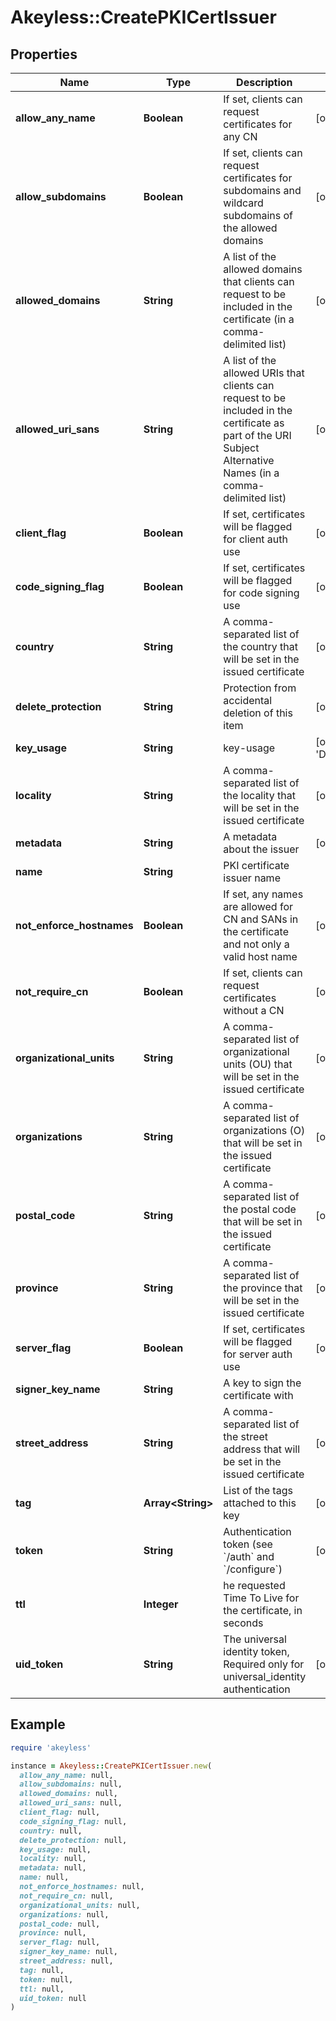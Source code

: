 # Akeyless::CreatePKICertIssuer

## Properties

| Name | Type | Description | Notes |
| ---- | ---- | ----------- | ----- |
| **allow_any_name** | **Boolean** | If set, clients can request certificates for any CN | [optional] |
| **allow_subdomains** | **Boolean** | If set, clients can request certificates for subdomains and wildcard subdomains of the allowed domains | [optional] |
| **allowed_domains** | **String** | A list of the allowed domains that clients can request to be included in the certificate (in a comma-delimited list) | [optional] |
| **allowed_uri_sans** | **String** | A list of the allowed URIs that clients can request to be included in the certificate as part of the URI Subject Alternative Names (in a comma-delimited list) | [optional] |
| **client_flag** | **Boolean** | If set, certificates will be flagged for client auth use | [optional] |
| **code_signing_flag** | **Boolean** | If set, certificates will be flagged for code signing use | [optional] |
| **country** | **String** | A comma-separated list of the country that will be set in the issued certificate | [optional] |
| **delete_protection** | **String** | Protection from accidental deletion of this item | [optional] |
| **key_usage** | **String** | key-usage | [optional][default to &#39;DigitalSignature,KeyAgreement,KeyEncipherment&#39;] |
| **locality** | **String** | A comma-separated list of the locality that will be set in the issued certificate | [optional] |
| **metadata** | **String** | A metadata about the issuer | [optional] |
| **name** | **String** | PKI certificate issuer name |  |
| **not_enforce_hostnames** | **Boolean** | If set, any names are allowed for CN and SANs in the certificate and not only a valid host name | [optional] |
| **not_require_cn** | **Boolean** | If set, clients can request certificates without a CN | [optional] |
| **organizational_units** | **String** | A comma-separated list of organizational units (OU) that will be set in the issued certificate | [optional] |
| **organizations** | **String** | A comma-separated list of organizations (O) that will be set in the issued certificate | [optional] |
| **postal_code** | **String** | A comma-separated list of the postal code that will be set in the issued certificate | [optional] |
| **province** | **String** | A comma-separated list of the province that will be set in the issued certificate | [optional] |
| **server_flag** | **Boolean** | If set, certificates will be flagged for server auth use | [optional] |
| **signer_key_name** | **String** | A key to sign the certificate with |  |
| **street_address** | **String** | A comma-separated list of the street address that will be set in the issued certificate | [optional] |
| **tag** | **Array&lt;String&gt;** | List of the tags attached to this key | [optional] |
| **token** | **String** | Authentication token (see &#x60;/auth&#x60; and &#x60;/configure&#x60;) | [optional] |
| **ttl** | **Integer** | he requested Time To Live for the certificate, in seconds |  |
| **uid_token** | **String** | The universal identity token, Required only for universal_identity authentication | [optional] |

## Example

```ruby
require 'akeyless'

instance = Akeyless::CreatePKICertIssuer.new(
  allow_any_name: null,
  allow_subdomains: null,
  allowed_domains: null,
  allowed_uri_sans: null,
  client_flag: null,
  code_signing_flag: null,
  country: null,
  delete_protection: null,
  key_usage: null,
  locality: null,
  metadata: null,
  name: null,
  not_enforce_hostnames: null,
  not_require_cn: null,
  organizational_units: null,
  organizations: null,
  postal_code: null,
  province: null,
  server_flag: null,
  signer_key_name: null,
  street_address: null,
  tag: null,
  token: null,
  ttl: null,
  uid_token: null
)
```

